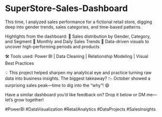 # SuperStore-Sales-Dashboard

This time, I analyzed sales performance for a fictional retail store, digging deep into gender trends, sales categories, and time-based patterns.

Highlights from the dashboard:
🔹 Sales distribution by Gender, Category, and Segment
🔹 Monthly and Daily Sales Trends
🔹 Data-driven visuals to uncover high-performing periods and products

🛠 Tools used:
Power BI | Data Cleaning | Relationship Modeling | Visual Best Practices

💡 This project helped sharpen my analytical eye and practice turning raw data into business insights. The biggest takeaway? 📉 October showed a surprising sales peak—time to dig into the “why”! 😄

Have a similar dashboard you’d like feedback on? Drop it below or DM me—let’s grow together!

#PowerBI #DataVisualization #RetailAnalytics #DataProjects #SalesInsights
